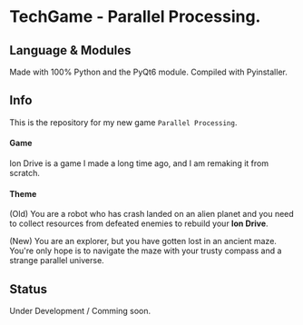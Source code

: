 # **TechGame - Parallel Processing.**

## **Language & Modules**
Made with 100% Python and the PyQt6 module. Compiled with Pyinstaller.

## **Info**
This is the repository for my new game ```Parallel Processing```.

#### Game
Ion Drive is a game I made a long time ago, and I am remaking it from scratch.

#### Theme
(Old) You are a robot who has crash landed on an alien planet and you need to collect resources from defeated enemies to rebuild your **Ion Drive**.

(New) You are an explorer, but you have gotten lost in an ancient maze. You're only hope is to navigate the maze with your trusty compass and a strange parallel universe.

## **Status**
Under Development / Comming soon.

